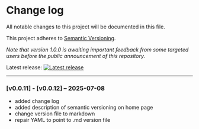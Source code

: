 # Change log

All notable changes to this project will be documented in this file.

This project adheres to [Semantic Versioning](https://semver.org/).

_Note that version 1.0.0 is awaiting important feedback from some targeted users before the public announcement of this repository._

Latest release: [![Latest release](https://img.shields.io/github/v/release/realtaonline/PubNote)](https://github.com/realtaonline/PubNote/releases)

---

### [v0.0.11] - [v0.0.12] – 2025-07-08
- added change log
- added description of semantic versioning on home page
- change version file to markdown
- repair YAML to point to .md version file
